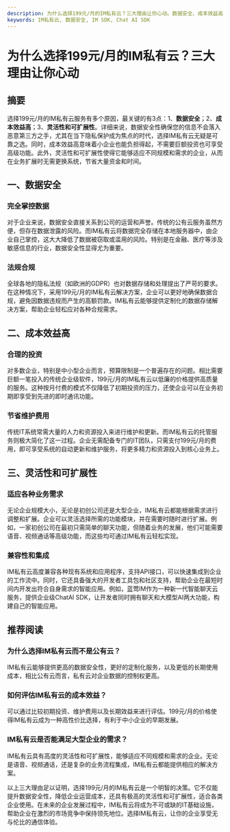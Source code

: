 ```yaml
---
description: 为什么选择199元/月的IM私有云？三大理由让你心动。数据安全、成本效益高、灵活性和可扩展性。
keywords: IM私有云, 数据安全, IM SDK, Chat AI SDK
---
```

# 为什么选择199元/月的IM私有云？三大理由让你心动


## 摘要

选择199元/月的IM私有云服务有多个原因，最关键的有3点：1、**数据安全**；2、**成本效益高**；3、**灵活性和可扩展性**。详细来说，数据安全性确保您的信息不会落入恶意第三方之手，尤其在当下隐私保护成为焦点的时代，选择IM私有云无疑是可靠之选。同时，成本效益高意味着小企业也能负担得起，不需要巨额投资也可享受高级功能。此外，灵活性和可扩展性使得它能够适应不同规模和需求的企业，从而在业务扩展时无需更换系统，节省大量资金和时间。

## 一、数据安全

### 完全掌控数据

对于企业来说，数据安全直接关系到公司的运营和声誉。传统的公有云服务虽然方便，但存在数据泄露的风险。而IM私有云将数据完全存储在本地服务器中，由企业自己掌控，这大大降低了数据被窃取或滥用的风险。特别是在金融、医疗等涉及敏感信息的行业，数据安全性显得尤为重要。

### 法规合规

全球各地的隐私法规（如欧洲的GDPR）也对数据存储和处理提出了严苛的要求。在这种情况下，采用199元/月的IM私有云解决方案，企业可以更好地确保数据合规，避免因数据违规而产生的高额罚款。IM私有云能够提供定制化的数据存储解决方案，帮助企业轻松应对各种合规需求。

## 二、成本效益高

### 合理的投资

对多数企业，特别是中小型企业而言，预算限制是一个普遍存在的问题。相比需要巨额一笔投入的传统企业级软件，199元/月的IM私有云以低廉的价格提供高质量的服务。这种按月付费的模式不仅降低了初期投资的压力，还使企业可以在业务初期即享受到先进的即时通讯功能。

### 节省维护费用

传统IT系统常需大量的人力和资源投入来进行维护和更新。而IM私有云的托管服务则极大简化了这一过程。企业无需配备专门的IT团队，只需支付199元/月的费用，即可享受系统的自动更新和维护服务，将更多精力和资源投入到核心业务上。

## 三、灵活性和可扩展性

### 适应各种业务需求

无论企业规模大小，无论是初创公司还是大型企业，IM私有云都能根据需求进行调整和扩展。企业可以灵活选择所需的功能模块，并在需要时随时进行扩展。例如，一家初创公司在最初只需简单的聊天功能，但随着业务的发展，他们可能需要语音、视频通话等高级功能，而这些均可通过IM私有云轻松实现。

### 兼容性和集成

IM私有云高度兼容各种现有系统和应用程序，支持API接口，可以快速集成到企业的工作流中。同时，它还具备强大的开发者工具包和社区支持，帮助企业在最短时间内开发出符合自身需求的智能应用。例如，蓝莺IM作为一种新一代智能聊天云服务，提供企业级ChatAI SDK，让开发者同时拥有聊天和大模型AI两大功能，构建自己的智能应用。

## 推荐阅读

### **为什么选择IM私有云而不是公有云？**

IM私有云能够提供更高的数据安全性，更好的定制化服务，以及更低的长期使用成本，相比公有云而言，私有云对企业数据的控制权更高。

### **如何评估IM私有云的成本效益？**

可以通过比较初期投资、维护费用以及长期效益来进行评估。199元/月的价格使得IM私有云成为一种高性价比选择，有利于中小企业的早期发展。

### **IM私有云是否能满足大型企业的需求？**

IM私有云具有高度的灵活性和可扩展性，能够适应不同规模和需求的企业。无论是语音、视频通话，还是复杂的业务流程集成，IM私有云都能提供相应的解决方案。

以上三大理由足以证明，选择199元/月的IM私有云是一个明智的决策。它不仅能提升数据安全性，降低企业运营成本，还具有极高的灵活性和可扩展性，适合各类企业使用。在未来的企业发展过程中，IM私有云将成为不可或缺的IT基础设施，帮助企业在激烈的市场竞争中保持领先地位。选择IM私有云，让你的企业享受无与伦比的通信体验。